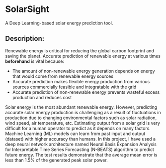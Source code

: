 # SolarSight

A Deep Learning-based solar energy prediction tool.

## Description:

Renewable energy is critical for reducing the global carbon footprint and saving the planet. Accurate prediction of renewable energy at various times **beforehand** is vital because:
 - The amount of non-renewable energy generation depends on energy that would come from renewable energy sources
 - Accurate prediction makes flexible energy production from various sources commercially feasible and integratable with the grid 
 - Accurate prediction of non-renewable energy prevents wasteful excess production and reduces cost

Solar energy is the most abundant renewable energy. However, predicting accurate solar energy production is challenging as a result of fluctuations in production due to changing environmental factors such as solar radiation, wind speed, air temperature, etc. Estimating output from a solar grid is very difficult for a human operator to predict as it depends on many factors. Machine Learning (ML) models can learn from past input and output (dataset) with higher accuracy than humans. In this project, I have used a deep neural network architecture named Neural Basis Expansion Analysis for Interpretable Time Series Forecasting (N-BEATS) algorithm to predict future energy. The test results demonstrate that the average mean error is less than 1.5% of the generated peak solar power.
